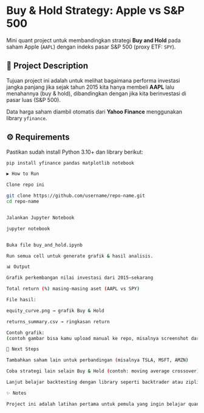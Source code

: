 # Buy & Hold Strategy: Apple vs S&P 500

Mini quant project untuk membandingkan strategi **Buy and Hold** pada saham Apple (`AAPL`) dengan indeks pasar S&P 500 (proxy ETF: `SPY`).  

## 📌 Project Description
Tujuan project ini adalah untuk melihat bagaimana performa investasi jangka panjang jika sejak tahun 2015 kita hanya membeli **AAPL** lalu menahannya (buy & hold), dibandingkan dengan jika kita berinvestasi di pasar luas (S&P 500).

Data harga saham diambil otomatis dari **Yahoo Finance** menggunakan library `yfinance`.

## ⚙️ Requirements
Pastikan sudah install Python 3.10+ dan library berikut:
```bash
pip install yfinance pandas matplotlib notebook

▶️ How to Run

Clone repo ini

git clone https://github.com/username/repo-name.git
cd repo-name


Jalankan Jupyter Notebook

jupyter notebook


Buka file buy_and_hold.ipynb

Run semua cell untuk generate grafik & hasil analisis.

📊 Output

Grafik perkembangan nilai investasi dari 2015–sekarang

Total return (%) masing-masing aset (AAPL vs SPY)

File hasil:

equity_curve.png → grafik Buy & Hold

returns_summary.csv → ringkasan return

Contoh grafik:
(contoh gambar bisa kamu upload manual ke repo, misalnya screenshot dari notebook)

🚀 Next Steps

Tambahkan saham lain untuk perbandingan (misalnya TSLA, MSFT, AMZN)

Coba strategi lain selain Buy & Hold (contoh: moving average crossover)

Lanjut belajar backtesting dengan library seperti backtrader atau zipline

✨ Notes

Project ini adalah latihan pertama untuk pemula yang ingin belajar quantitative finance menggunakan Python.
